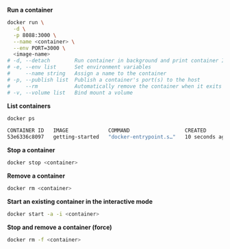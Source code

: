 **Run a container**
```sh
docker run \
  -d \
  -p 8088:3000 \
  --name <container> \
  --env PORT=3000 \
  <image-name>
# -d, --detach        Run container in background and print container ID
# -e, --env list      Set environment variables
#     --name string   Assign a name to the container
# -p, --publish list  Publish a container's port(s) to the host
#     --rm            Automatically remove the container when it exits
# -v, --volume list   Bind mount a volume
```

**List containers**
```sh
docker ps

CONTAINER ID   IMAGE             COMMAND                  CREATED          STATUS         PORTS                                       NAMES
53e6336c8097   getting-started   "docker-entrypoint.s…"   10 seconds ago   Up 9 seconds   0.0.0.0:3000->3000/tcp, :::3000->3000/tcp   crazy_dirac
```

**Stop a container**
```sh
docker stop <container>
```

**Remove a container**
```sh
docker rm <container>
```

**Start an existing container in the interactive mode**
```sh
docker start -a -i <container>
```

**Stop and remove a container (force)**
```sh
docker rm -f <container>
```
